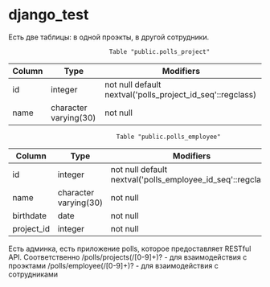 # django_test

Есть две таблицы: в одной проэкты, в другой сотрудники.

                                Table "public.polls_project"
 Column |         Type          |                         Modifiers                          
--------|-----------------------|------------------------------------------------------------
 id     | integer               | not null default nextval('polls_project_id_seq'::regclass)
 name   | character varying(30) | not null


                                  Table "public.polls_employee"
   Column   |         Type          |                          Modifiers                          
------------|-----------------------|-------------------------------------------------------------
 id         | integer               | not null default nextval('polls_employee_id_seq'::regclass)
 name       | character varying(30) | not null
 birthdate  | date                  | not null
 project_id | integer               | not null

Есть админка, есть приложение polls, которое предоставляет RESTful API.
Соответственно /polls/projects(/[0-9]+)? - для взаимодействия с проэктами
               /polls/employee(/[0-9]+)? - для взаимодействия с сотрудниками
